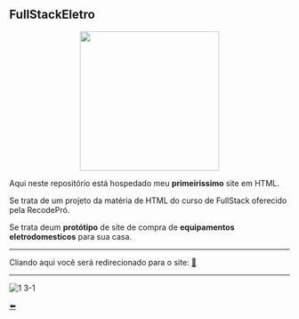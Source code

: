 ## FullStackEletro

<div align="center"> <img width="250px" src="https://user-images.githubusercontent.com/65131471/96183940-1a4aca80-0f0e-11eb-8d6b-e0125358d4af.jpg"></div>

Aqui neste repositório está hospedado meu **primeirissimo** site em HTML.

Se trata de um projeto da matéria de HTML do curso de FullStack oferecido pela RecodePró.

Se trata deum **protótipo**  de site de compra de **equipamentos eletrodomesticos** para sua casa.

---

Cliando aqui você será redirecionado para o site: [:link:](https://duartecgustavo.github.io/fullstackeletro.github.io/)

---

![1 3-1](https://user-images.githubusercontent.com/65131471/93386595-5111c000-f83e-11ea-8bcf-0a00dd2a2a3d.png)

[:arrow_left:](https://github.com/duartecgustavo)
